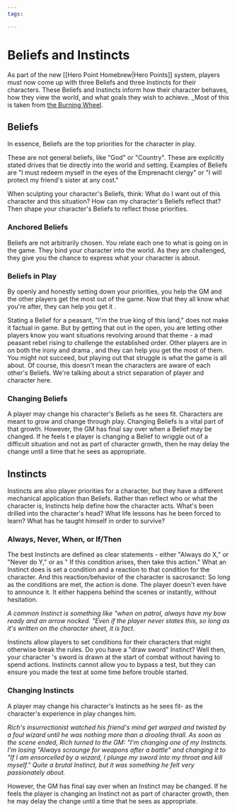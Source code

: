 ```yaml
---
tags:

---
```


# Beliefs and Instincts
As part of the new [[Hero Point Homebrew|Hero Points]] system, players must now come up with three Beliefs and three Instincts for their characters. These Beliefs and Instincts inform how their character behaves, how they view the world, and what goals they wish to achieve.
_Most of this is taken from [the Burning Wheel](https://www.burningwheel.com/). 

## Beliefs
In essence, Beliefs are the top priorities for the character in play.

These are not general beliefs, like "God" or "Country". These are explicitly stated drives that tie directly into the world and setting. Examples of Beliefs are "I must redeem myself in the eyes of the Emprenacht clergy" or "I will protect my friend's sister at any cost."

When sculpting your character's Beliefs, think: What do I want out of this character and this situation? How can my character's Beliefs reflect that? Then shape your character's Beliefs to reflect those priorities.

### Anchored Beliefs
Beliefs are not arbitrarily chosen. You relate each one to what is going on in the game. They bind your character into the world. As they are challenged, they give you the chance to express what your character is about.

### Beliefs in Play
By openly and honestly setting down your priorities, you help the GM and the other players get the most out of the game. Now that they all know what you're after, they can help you get it .

Stating a Belief for a peasant, "I'm the true king of this land," does not make it factual in game. But by getting that out in the open, you are letting other players know you want situations revolving around that theme - a mad peasant rebel rising to challenge the established order. Other players are in on both the irony and drama , and they can help you get the most of them. You might not succeed, but playing out that struggle is what the game is all about. Of course, this doesn't mean the characters are aware of each other's Beliefs. We're talking about a strict
separation of player and character here.

### Changing Beliefs
A player may change his character's Beliefs as he sees fit. Characters are meant to grow and change through play. Changing Beliefs is a vital part of that growth. However, the GM has final say over when a Belief may be changed. If he feels t e player is changing a Belief to wriggle out of a difficult situation and not as part of character growth, then he may delay the change until a time that he sees as appropriate.

## Instincts
Instincts are also player priorities for a character, but they have a different mechanical application than Beliefs. Rather than reflect who or what the character is, Instincts help define how the character acts. What's been drilled into the character's head? What life lessons has he been forced to learn? What has he taught himself in order to survive?

### Always, Never, When, or If/Then
The best Instincts are defined as clear statements - either "Always do X," or "Never do Y," or as " If this condition arises, then take this action." What an Instinct does is set a condition and a reaction to that condition for the character. And this reaction/behavior of the character is sacrosanct: So long as the conditions are met, the action is done. The player doesn't even have to announce it. It either happens behind the scenes or instantly, without hesitation.

_A common Instinct is something like "when on patrol, always have my bow
ready and an arrow nocked. "Even if the player never states this, so long as
it's written on the character sheet, it is fact._

Instincts allow players to set conditions for their characters that might otherwise break the rules. Do you have a "draw sword" Instinct? Well then, your character 's sword is drawn at the start of combat without having to spend actions. Instincts cannot allow you to bypass a test, but they can ensure you made the test at some time before trouble started.

### Changing Instincts
A player may change his character's Instincts as he sees fit- as the character's experience in play changes him. 

_Rich's insurrectionist watched his friend's mind get warped and twisted by a foul wizard until he was nothing more than a drooling thrall. As soon as the scene ended, Rich turned to the GM: "I'm changing one of my Instincts. I'm losing "Always scrounge for weapons after a battle" and changing it to "If I am ensorcelled by a wizard, I plunge my sword into my throat and kill myself." Quite a brutal Instinct, but it was something he felt very passionately about._

However, the GM has final say over when an Instinct may be changed. If he feels the player is changing an Instinct not as part of character growth, then he may delay the change until a time that he sees as appropriate.